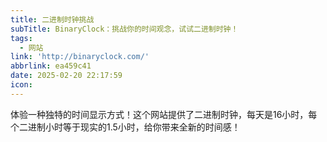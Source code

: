 ```yaml
---
title: 二进制时钟挑战
subTitle: BinaryClock：挑战你的时间观念，试试二进制时钟！
tags:
  - 网站
link: 'http://binaryclock.com/'
abbrlink: ea459c41
date: 2025-02-20 22:17:59
icon:
---
```


体验一种独特的时间显示方式！这个网站提供了二进制时钟，每天是16小时，每个二进制小时等于现实的1.5小时，给你带来全新的时间感！